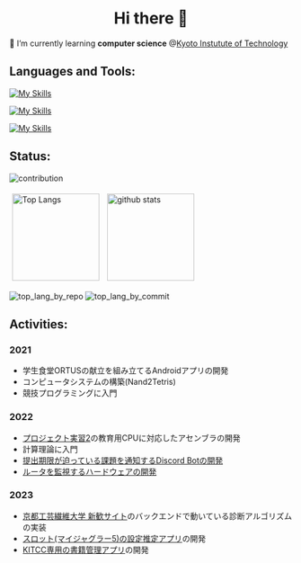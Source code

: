 <h1 align="center">Hi there 👋</h1>

<!--
**kimurash/kimurash** is a ✨ _special_ ✨ repository because its `README.md` (this file) appears on your GitHub profile.

Here are some ideas to get you started:

- 🔭 I’m currently working on ...
- 🌱 I’m currently learning ...
- 👯 I’m looking to collaborate on ...
- 🤔 I’m looking for help with ...
- 💬 Ask me about ...
- 📫 How to reach me: ...
- 😄 Pronouns: ...
- ⚡ Fun fact: ...
-->

🌱 I’m currently learning **computer science**
@[Kyoto Instutute of Technology](https://www.is.kit.ac.jp/)

## Languages and Tools:
[![My Skills](https://skillicons.dev/icons?i=linux,ubuntu,vim,vscode,git,github,githubactions,docker,notion)](https://skillicons.dev)

[![My Skills](https://skillicons.dev/icons?i=c,cpp,java,js,ts,perl,py,latex)](https://skillicons.dev)

[![My Skills](https://skillicons.dev/icons?i=react,nodejs,jest,vercel,flask,sqlite,sklearn)](https://skillicons.dev)

## Status:
![contribution](http://github-profile-summary-cards.vercel.app/api/cards/profile-details?username=kimurash&theme=tokyonight)

<p align="left"> 
  <img alt="Top Langs" height="155px" style="margin: 5px" src="https://github-readme-stats-git-masterrstaa-rickstaa.vercel.app/api/top-langs/?username=kimurash&layout=compact&show_icons=true&theme=tokyonight" />
  <img alt="github stats" height="155px" style="margin: 5px" src="https://github-readme-stats-git-masterrstaa-rickstaa.vercel.app/api?username=kimurash&theme=tokyonight&show_icons=ture" />
</p>

![top_lang_by_repo](http://github-profile-summary-cards.vercel.app/api/cards/repos-per-language?username=kimurash&theme=tokyonight)
![top_lang_by_commit](http://github-profile-summary-cards.vercel.app/api/cards/most-commit-language?username=kimurash&theme=tokyonight)

## Activities:
### 2021
- 学生食堂ORTUSの献立を組み立てるAndroidアプリの開発
- コンピュータシステムの構築(Nand2Tetris)
- 競技プログラミングに入門

### 2022
- [プロジェクト実習2](https://www.syllabus.kit.ac.jp/?c=detail&pk=1072&schedule_code=12215302&sk=00&dc=01)の教育用CPUに対応したアセンブラの開発
- 計算理論に入門
- [提出期限が迫っている課題を通知するDiscord Botの開発](https://esa-pages.io/p/sharing/19485/posts/15/e201cf1359bd9cbc3561.html)
- [ルータを監視するハードウェアの開発](https://www.kitcc.org/share/lime/lime62.pdf)

### 2023
- [京都工芸繊維大学 新歓サイト](https://irodori-newcomer2023.pages.dev/)のバックエンドで動いている診断アルゴリズムの実装
- [スロット(マイジャグラー5)の設定推定アプリ](https://my-juggler-estimator.vercel.app/)の開発
- [KITCC専用の書籍管理アプリ](https://www.kitcc.org/library)の開発

